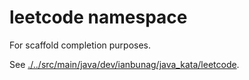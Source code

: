 # leetcode namespace

For scaffold completion purposes.

See [./../src/main/java/dev/ianbunag/java_kata/leetcode](./../src/main/java/dev/ianbunag/java_kata/leetcode).
